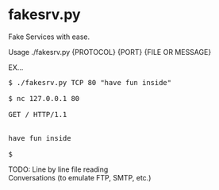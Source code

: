 fakesrv.py
==========
Fake Services with ease.

Usage ./fakesrv.py {PROTOCOL} {PORT} {FILE OR MESSAGE}

EX... <br>
<pre>
$ ./fakesrv.py TCP 80 "have fun inside"<br>
$ nc 127.0.0.1 80<br>
GET / HTTP/1.1<br><br>
have fun inside<br>
$ 
</pre>

TODO:
Line by line file reading<br>
Conversations (to emulate FTP, SMTP, etc.)
